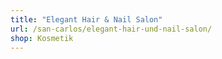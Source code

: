 ```yaml
---
title: "Elegant Hair & Nail Salon"
url: /san-carlos/elegant-hair-und-nail-salon/
shop: Kosmetik
---
```

